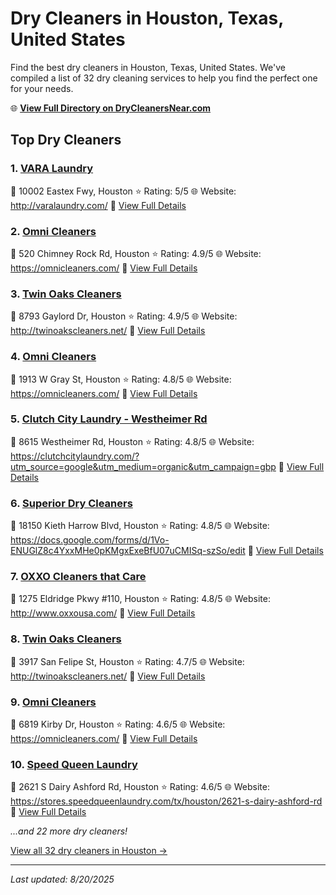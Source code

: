 # Dry Cleaners in Houston, Texas, United States

Find the best dry cleaners in Houston, Texas, United States. We've compiled a list of 32 dry cleaning services to help you find the perfect one for your needs.

🌐 **[View Full Directory on DryCleanersNear.com](https://drycleanersnear.com/city/US/Texas/Houston)**

## Top Dry Cleaners

### 1. [VARA Laundry](https://drycleanersnear.com/dryCleaner/68a3db28e0c395148228b51d/vara-laundry)
📍 10002 Eastex Fwy, Houston
⭐ Rating: 5/5
🌐 Website: http://varalaundry.com/
🔗 [View Full Details](https://drycleanersnear.com/dryCleaner/68a3db28e0c395148228b51d/vara-laundry)

### 2. [Omni Cleaners](https://drycleanersnear.com/dryCleaner/68a3db00e0c395148228b2ce/omni-cleaners)
📍 520 Chimney Rock Rd, Houston
⭐ Rating: 4.9/5
🌐 Website: https://omnicleaners.com/
🔗 [View Full Details](https://drycleanersnear.com/dryCleaner/68a3db00e0c395148228b2ce/omni-cleaners)

### 3. [Twin Oaks Cleaners](https://drycleanersnear.com/dryCleaner/68a3db67e0c395148228b6d0/twin-oaks-cleaners)
📍 8793 Gaylord Dr, Houston
⭐ Rating: 4.9/5
🌐 Website: http://twinoakscleaners.net/
🔗 [View Full Details](https://drycleanersnear.com/dryCleaner/68a3db67e0c395148228b6d0/twin-oaks-cleaners)

### 4. [Omni Cleaners](https://drycleanersnear.com/dryCleaner/68a3db0ae0c395148228b449/omni-cleaners)
📍 1913 W Gray St, Houston
⭐ Rating: 4.8/5
🌐 Website: https://omnicleaners.com/
🔗 [View Full Details](https://drycleanersnear.com/dryCleaner/68a3db0ae0c395148228b449/omni-cleaners)

### 5. [Clutch City Laundry - Westheimer Rd](https://drycleanersnear.com/dryCleaner/68a3db10e0c395148228b488/clutch-city-laundry-westheimer-rd)
📍 8615 Westheimer Rd, Houston
⭐ Rating: 4.8/5
🌐 Website: https://clutchcitylaundry.com/?utm_source=google&utm_medium=organic&utm_campaign=gbp
🔗 [View Full Details](https://drycleanersnear.com/dryCleaner/68a3db10e0c395148228b488/clutch-city-laundry-westheimer-rd)

### 6. [Superior Dry Cleaners](https://drycleanersnear.com/dryCleaner/68a3db42e0c395148228b5c2/superior-dry-cleaners)
📍 18150 Kieth Harrow Blvd, Houston
⭐ Rating: 4.8/5
🌐 Website: https://docs.google.com/forms/d/1Vo-ENUGlZ8c4YxxMHe0pKMgxExeBfU07uCMISq-szSo/edit
🔗 [View Full Details](https://drycleanersnear.com/dryCleaner/68a3db42e0c395148228b5c2/superior-dry-cleaners)

### 7. [OXXO Cleaners that Care](https://drycleanersnear.com/dryCleaner/68a3db73e0c395148228b72f/oxxo-cleaners-that-care)
📍 1275 Eldridge Pkwy #110, Houston
⭐ Rating: 4.8/5
🌐 Website: http://www.oxxousa.com/
🔗 [View Full Details](https://drycleanersnear.com/dryCleaner/68a3db73e0c395148228b72f/oxxo-cleaners-that-care)

### 8. [Twin Oaks Cleaners](https://drycleanersnear.com/dryCleaner/68a3db84e0c395148228c27a/twin-oaks-cleaners)
📍 3917 San Felipe St, Houston
⭐ Rating: 4.7/5
🌐 Website: http://twinoakscleaners.net/
🔗 [View Full Details](https://drycleanersnear.com/dryCleaner/68a3db84e0c395148228c27a/twin-oaks-cleaners)

### 9. [Omni Cleaners](https://drycleanersnear.com/dryCleaner/68a3dafee0c395148228b28f/omni-cleaners)
📍 6819 Kirby Dr, Houston
⭐ Rating: 4.6/5
🌐 Website: https://omnicleaners.com/
🔗 [View Full Details](https://drycleanersnear.com/dryCleaner/68a3dafee0c395148228b28f/omni-cleaners)

### 10. [Speed Queen Laundry](https://drycleanersnear.com/dryCleaner/68a3db1ce0c395148228b4df/speed-queen-laundry)
📍 2621 S Dairy Ashford Rd, Houston
⭐ Rating: 4.6/5
🌐 Website: https://stores.speedqueenlaundry.com/tx/houston/2621-s-dairy-ashford-rd
🔗 [View Full Details](https://drycleanersnear.com/dryCleaner/68a3db1ce0c395148228b4df/speed-queen-laundry)


*...and 22 more dry cleaners!*

[View all 32 dry cleaners in Houston →](https://drycleanersnear.com/city/US/Texas/Houston)

---

*Last updated: 8/20/2025*
